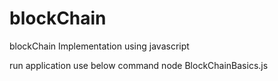 # blockChain
blockChain Implementation using javascript

run application use below command
node BlockChainBasics.js


